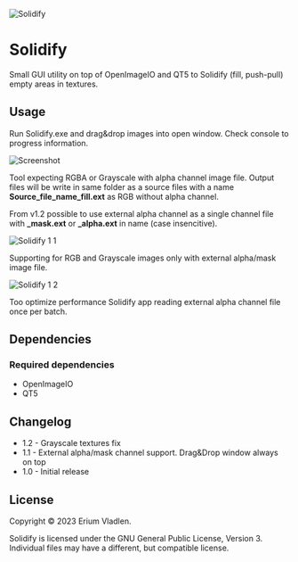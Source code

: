 ![Solidify](https://github.com/ssh4net/Solidify/assets/3924000/c3d297bd-24e7-4de2-93c7-5c8d74c9767d)

# Solidify
Small GUI utility on top of OpenImageIO and QT5 to Solidify (fill, push-pull) empty areas in textures.

Usage
------------

Run Solidify.exe and drag&drop images into open window.
Check console to progress information.

![Screenshot](https://github.com/ssh4net/Solidify/assets/3924000/3b8562f6-ca73-49f6-a3b1-b9e1f4cbc8ac)

Tool expecting RGBA or Grayscale with alpha channel image file. Output files will be write in same folder as a source files with a name **Source_file_name_fill.ext** as RGB without alpha channel.

From v1.2 possible to use external alpha channel as a single channel file with **_mask.ext** or **_alpha.ext** in name (case insencitive).

![Solidify 1 1](https://github.com/ssh4net/Solidify/assets/3924000/24dc9382-e554-44d0-8ed1-2465752a4752)

Supporting for RGB and Grayscale images only with external alpha/mask image file.

![Solidify 1 2](https://github.com/ssh4net/Solidify/assets/3924000/7405f944-59f5-452c-ba9c-aafd7f96c2d7)

Too optimize performance Solidify app reading external alpha channel file once per batch.

Dependencies
------------

### Required dependencies
* OpenImageIO
* QT5

Changelog
---------
* 1.2 - Grayscale textures fix
* 1.1 - External alpha/mask channel support. Drag&Drop window always on top
* 1.0 - Initial release

License
-------

Copyright © 2023 Erium Vladlen.

Solidify is licensed under the GNU General Public License, Version 3.
Individual files may have a different, but compatible license.
